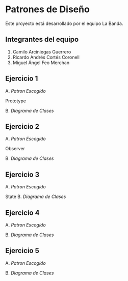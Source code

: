 # Patrones de Diseño

Este proyecto está desarrollado por el equipo La Banda.

## Integrantes del equipo

1. Camilo Arciniegas Guerrero
2. Ricardo Andrés Cortés Coronell
3. Miguel Ángel Feo Merchan

## Ejercicio 1
A. _Patron Escogido_

Prototype

B. _Diagrama de Clases_

## Ejercicio 2
A. _Patron Escogido_

Observer

B. _Diagrama de Clases_

## Ejercicio 3
A. _Patron Escogido_

State
B. _Diagrama de Clases_

## Ejercicio 4
A. _Patron Escogido_

B. _Diagrama de Clases_

## Ejercicio 5
A. _Patron Escogido_

B. _Diagrama de Clases_
